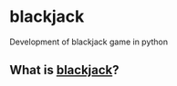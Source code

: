 # blackjack
Development of blackjack game in python

## What is <a href = "https://pt.wikipedia.org/wiki/Blackjack" target="_blank">blackjack</a>?


